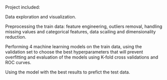 Project included: 

Data exploration and visualization. 

Preprocessing the train data: feature engineering, outliers removal, handling missing values and categorical features, data scailing and dimensionality reduction.

Performing 4 machine learning models on the train data, using the validation set to choose the best hyperparameters that will prevent overfitting and evaluation of the models using K-fold cross validations and ROC curves.

Using the model with the best results to prefict the test data.
